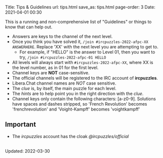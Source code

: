 Title: Tips & Guidelines
url: tips.html
save_as: tips.html
page-order: 3
Date: 2021-04-01 00:30

This is a running and non-comprehensive list of "Guidelines" or things to know that can help out.

 * Answers are keys to the channel of the next level.
 * Once you think you have solved it, `/join #ircpuzzles-2022-afpc-XX ANSWERHERE`. Replace 'XX' with the next level you are attempting to get to.
    * For example, if "HELLO" is the answer to Level 01, then you want to try, `/join #ircpuzzles-2022-afpc-01 HELLO`
 * All levels will always start with `#ircpuzzles-2022-afpc-XX`, where XX is the level number, as in 01 for the first level.
 * Channel keys are **NOT** case-sensitive.
 * The official channels will be registered to the IRC account of **ircpuzzles**.
 * Libera.Chat channel names are *NOT* case sensitive.
 * The _clue_ is, by itself, the main puzzle for each level.
 * The _hints_ are to help point you in the right direction with the _clue_.
 * Channel keys only contain the following characters: [a-z0-9]. Solutions have spaces and dashes stripped, so 'French Revolution' becomes 'frenchrevolution' and 'Voight-Kampff' becomes 'voightkampff'


Important
---------

 * The _*ircpuzzles*_ account has the cloak _*@ircpuzzles/official*_

<br />
Updated: 2022-03-30
